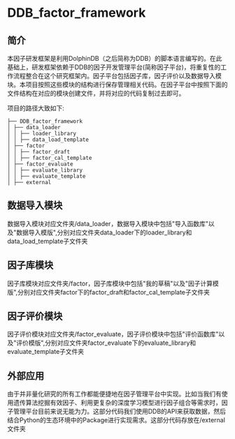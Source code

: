 # DDB_factor_framework
## 简介
本因子研发框架是利用DolphinDB（之后简称为DDB）的脚本语言编写的。在此基础上，研发框架依赖于DDB的因子开发管理平台(简称因子平台)，将重复性的工作流程整合在这个研究框架内。因子平台包括因子库，因子评价以及数据导入模块。本项目按照这些模块的结构进行保存管理相关代码。在因子平台中按照下面的文件结构在对应的模块创建文件，并将对应的代码复制过去即可。

项目的路径大致如下:

```
├── DDB_factor_framework 
│ ├── data_loader
│ │ ├── loader_library
│ │ ├── data_load_template
│ ├── factor
│ │ ├── factor_draft
│ │ ├── factor_cal_template
│ ├── factor_evaluate
│ │ ├── evaluate_library
│ │ ├── evaluate_template
│ ├── external
```




## 数据导入模块
数据导入模块对应文件夹/data_loader，数据导入模块中包括"导入函数库"以及"数据导入模版",分别对应文件夹data_loader下的loader_library和data_load_template子文件夹

## 因子库模块
因子库模块对应文件夹/factor，因子库模块中包括"我的草稿"以及"因子计算模版",分别对应文件夹factor下的factor_draft和factor_cal_template子文件夹

## 因子评价模块
因子评价模块对应文件夹/factor_evaluate，因子评价模块中包括"评价函数库"以及"评价模版",分别对应文件夹factor_evaluate下的evaluate_library和evaluate_template子文件夹

## 外部应用
由于并非量化研究的所有工作都能便捷地在因子管理平台中实现。比如当我们有使用遗传算法挖掘有效因子、利用更复杂的深度学习模型进行因子组合等需求时，因子管理平台目前来说无能为力。这部分代码我们使用DDB的API来获取数据，然后结合Python的生态环境中的Package进行实现需求。这部分代码存放在/external文件夹

